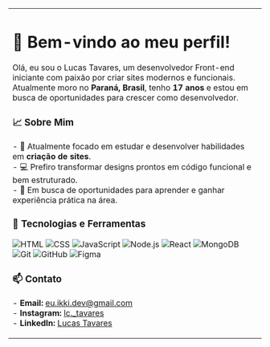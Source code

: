 <table width="100%" height="100%">
<tr width="60%" height="100%">


<td>
<p>
    <h1>👋 Bem-vindo ao meu perfil!</h1>
    <span>Olá, eu sou o Lucas Tavares, um desenvolvedor Front-end iniciante com paixão por criar sites modernos e funcionais.</span></br>
    <span>Atualmente moro no <strong>Paraná, Brasil</strong>, tenho <strong>17 anos</strong> e estou em busca de oportunidades para crescer como desenvolvedor.</span>
</p>

<h3>📈 Sobre Mim</h3>
<p>
- 🌱 Atualmente focado em estudar e desenvolver habilidades em <strong>criação de sites</strong>.</br>
- 💻 Prefiro transformar designs prontos em código funcional e bem estruturado.</br>
- 🚀 Em busca de oportunidades para aprender e ganhar experiência prática na área.
</p>

<h3>🚀 Tecnologias e Ferramentas</h3>

<p>
 <img alt="HTML" src="https://img.shields.io/badge/HTML5-E34F26?style=flat-square&logo=html5&logoColor=white" />
 <img alt="CSS" src="https://img.shields.io/badge/CSS3-1572B6?style=flat-square&logo=css3&logoColor=white" />
 <img alt="JavaScript" src="https://img.shields.io/badge/JavaScript-F7DF1E?style=flat-square&logo=javascript&logoColor=000" />
 <img alt="Node.js" src="https://img.shields.io/badge/Node.js-339933?style=flat-square&logo=node.js&logoColor=white" />
<img alt="React" src="https://img.shields.io/badge/React-1572B6?style=flat-square&logo=react&logoColor=white" />
 <img alt="MongoDB" src="https://img.shields.io/badge/MongoDB-4EA94B?style=flat-square&logo=mongodb&logoColor=white" />
 <img alt="Git" src="https://img.shields.io/badge/Git-F05032?style=flat-square&logo=git&logoColor=white" />
 <img alt="GitHub" src="https://img.shields.io/badge/GitHub-181717?style=flat-square&logo=github&logoColor=white" />
 <img alt="Figma" src="https://img.shields.io/badge/Figma-F24E1E?style=flat-square&logo=figma&logoColor=white" />
</p>

<h3>📫 Contato</h3>
<p>
- <strong>Email:</strong> <a href="mailto:eu.ikki.dev@gmail.com" target="_blank">eu.ikki.dev@gmail.com</a></br>
- <strong>Instagram:</strong> <a href="https://www.instagram.com/lc._tavares/" target="_blank">lc._tavares</a></br>
- <strong>LinkedIn:</strong> <a href="https://www.linkedin.com/in/lucas-tavares-389766301/" target="_blank">Lucas Tavares</a></br>
<!-- - **Portfólio:** <a href="#">Meu Portfólio</a></br> -->
</p>

</td>
</tr>
</table>
